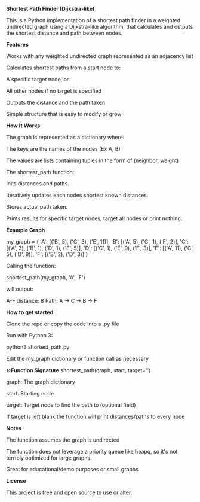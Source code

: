 **Shortest Path Finder (Dijkstra-like)**


This is a Python implementation of a shortest path finder in a weighted undirected graph using a Dijkstra-like algorithm, that calculates and outputs the shortest distance and path between nodes.


**Features**


Works with any weighted undirected graph represented as an adjacency list


Calculates shortest paths from a start node to:


A specific target node, or


All other nodes if no target is specified


Outputs the distance and the path taken


Simple structure that is easy to modify or grow


**How It Works**


The graph is represented as a dictionary where:


The keys are the names of the nodes (Ex A, B)


The values are lists containing tuples in the form of (neighbor, weight)


The shortest_path function:


Inits distances and paths.


Iteratively updates each nodes shortest known distances.


Stores actual path taken.


Prints results for specific target nodes, target all nodes or print nothing.


**Example Graph**

my_graph = {
    'A': [('B', 5), ('C', 3), ('E', 11)],
    'B': [('A', 5), ('C', 1), ('F', 2)],
    'C': [('A', 3), ('B', 1), ('D', 1), ('E', 5)],
    'D': [('C', 1), ('E', 9), ('F', 3)],
    'E': [('A', 11), ('C', 5), ('D', 9)],
    'F': [('B', 2), ('D', 3)]
}

Calling the function:


shortest_path(my_graph, 'A', 'F')

will output:


A-F distance: 8
Path: A -> C -> B -> F  


**How to get started**

Clone the repo or copy the code into a .py file

Run with Python 3:

python3 shortest_path.py 


Edit the my_graph dictionary or function call as necessary

⚙**Function Signature** 
shortest_path(graph, start, target='') 


graph: The graph dictionary 

start: Starting node 

target: Target node to find the path to (optional field) 

If target is left blank the function will print distances/paths to every node 


**Notes**

The function assumes the graph is undirected 

The function does not leverage a priority queue like heapq, so it's not terribly optimized for large graphs. 

Great for educational/demo purposes or small graphs 

**License** 

This project is free and open source to use or alter.
